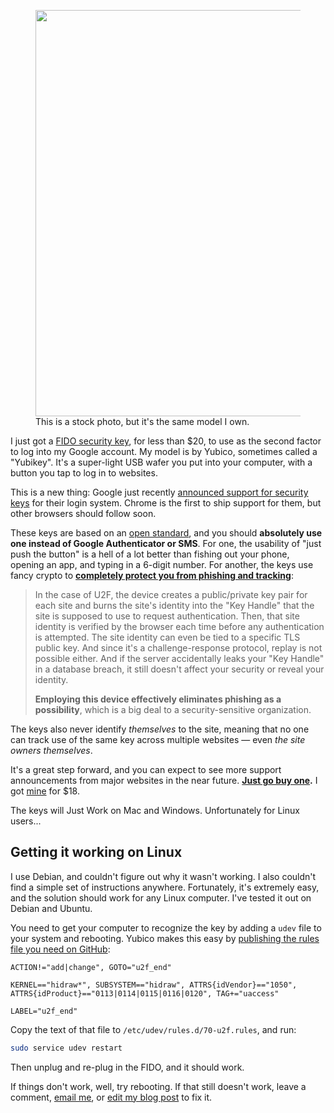 <figure><a target="_blank" href="http://www.amazon.com/Yubico-Y-123-FIDO-U2F-Security/dp/B00NLKA0D8/ref=sr_1_1?ie=UTF8&qid=1416087355&sr=8-1&keywords=%22FIDO+U2F+Security+Key%22&pebp=1416087293560"><img src="/assets/images/blog/fido/fido-key-1.jpg" style="width: 650px" /></a>
<figcaption>This is a stock photo, but it's the same model I own.</figcaption>
</figure>

I just got a [FIDO security key](http://www.amazon.com/gp/product/B00NLKA0D8/ref=oh_aui_detailpage_o01_s00?ie=UTF8&psc=1), for less than $20, to use as the second factor to log into my Google account. My model is by Yubico, sometimes called a "Yubikey". It's a super-light USB wafer you put into your computer, with a button you tap to log in to websites.

This is a new thing: Google just recently [announced support for security keys](http://googleonlinesecurity.blogspot.com/2014/10/strengthening-2-step-verification-with.html) for their login system. Chrome is the first to ship support for them, but other browsers should follow soon.

These keys are based on an [open standard](https://fidoalliance.org/), and you should **absolutely use one instead of Google Authenticator or SMS**. For one, the usability of "just push the button" is a hell of a lot better than fishing out your phone, opening an app, and typing in a 6-digit number. For another, the keys use fancy crypto to **[completely protect you from phishing and tracking](https://security.stackexchange.com/a/71704/37288)**:

> In the case of U2F, the device creates a public/private key pair for each site and burns the site's identity into the "Key Handle" that the site is supposed to use to request authentication. Then, that site identity is verified by the browser each time before any authentication is attempted. The site identity can even be tied to a specific TLS public key. And since it's a challenge-response protocol, replay is not possible either. And if the server accidentally leaks your "Key Handle" in a database breach, it still doesn't affect your security or reveal your identity.
>
> **Employing this device effectively eliminates phishing as a possibility**, which is a big deal to a security-sensitive organization.

The keys also never identify _themselves_ to the site, meaning that no one can track use of the same key across multiple websites — even _the site owners themselves_.

It's a great step forward, and you can expect to see more support announcements from major websites in the near future. **[Just go buy one](http://www.amazon.com/s/?field-keywords=%22FIDO%20U2F%20Security%20Key%22).** I got [mine](http://www.amazon.com/gp/product/B00NLKA0D8/ref=oh_aui_detailpage_o01_s00?ie=UTF8&psc=1)  for $18.

The keys will Just Work on Mac and Windows. Unfortunately for Linux users...

## Getting it working on Linux

I use Debian, and couldn't figure out why it wasn't working. I also couldn't find a simple set of instructions anywhere. Fortunately, it's extremely easy, and the solution should work for any Linux computer. I've tested it out on Debian and Ubuntu.

You need to get your computer to recognize the key by adding a `udev` file to your system and rebooting. Yubico makes this easy by [publishing the rules file you need on GitHub](https://github.com/Yubico/libu2f-host/blob/master/70-u2f.rules):

```text
ACTION!="add|change", GOTO="u2f_end"

KERNEL=="hidraw*", SUBSYSTEM=="hidraw", ATTRS{idVendor}=="1050", ATTRS{idProduct}=="0113|0114|0115|0116|0120", TAG+="uaccess"

LABEL="u2f_end"
```

Copy the text of that file to `/etc/udev/rules.d/70-u2f.rules`, and run:

```bash
sudo service udev restart
```

Then unplug and re-plug in the FIDO, and it should work.

If things don't work, well, try rebooting. If that still doesn't work, leave a comment, [email me](mailto:eric@konklone.com), or [edit my blog post](https://github.com/konklone/writing/blob/writing/blog/get-a-fido-key-right-now-and-log-into-stuff-with-it.md) to fix it.
